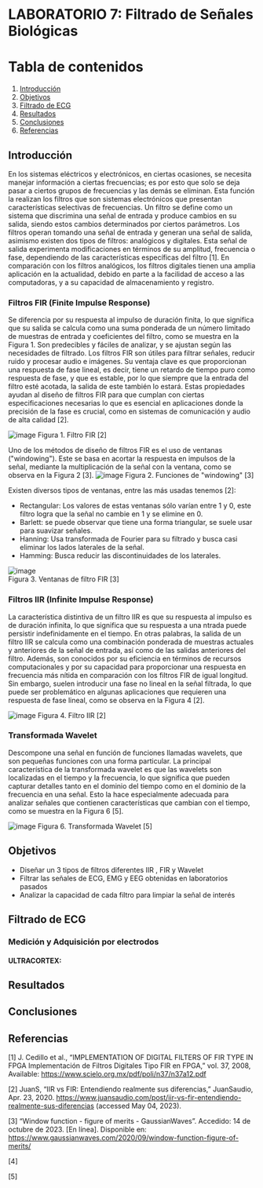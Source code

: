 # LABORATORIO 7: Filtrado de Señales Biológicas
# **Tabla de contenidos**

1. [Introducción](#id1)
2. [Objetivos](#id2)
3. [Filtrado de ECG](#id3)
4. [Resultados](#id4)
5. [Conclusiones](#id5)
6. [Referencias](#id6)
   
## **Introducción** <a name="id1"></a>
En los sistemas eléctricos y electrónicos, en ciertas ocasiones, se necesita manejar información a ciertas frecuencias; es por esto que solo se deja pasar a ciertos grupos de frecuencias y las demás se eliminan. Esta función la realizan los filtros que son sistemas electrónicos que presentan características selectivas de frecuencias. Un filtro se define como un sistema que discrimina una señal de entrada y produce cambios en su salida, siendo estos cambios determinados por ciertos parámetros. Los filtros operan tomando una señal de entrada y generan una señal de salida, asimismo existen dos tipos de filtros: analógicos y digitales. Esta señal de salida experimenta modificaciones en términos de su amplitud, frecuencia o fase, dependiendo de las características específicas del filtro [1]. En comparación con los filtros analógicos, los filtros digitales tienen una amplia aplicación en la actualidad, debido en parte a la facilidad de acceso a las computadoras, y a su capacidad de almacenamiento y registro.

### **Filtros FIR (Finite Impulse Response)**
Se diferencia por su respuesta al impulso de duración finita, lo que significa que su salida se calcula como una suma ponderada de un número limitado de muestras de entrada y coeficientes del filtro, como se muestra en la Figura 1. Son predecibles y fáciles de analizar, y se ajustan según las necesidades de filtrado. Los filtros FIR son útiles para filtrar señales, reducir ruido y procesar audio e imágenes. Su ventaja clave es que proporcionan una respuesta de fase lineal, es decir, tiene un retardo de tiempo puro como respuesta de fase, y que es estable, por lo que siempre que la entrada del filtro esté acotada, la salida de este también lo estará. Estas propiedades ayudan al diseño de filtros FIR para que cumplan con ciertas especificaciones necesarias lo que es esencial en aplicaciones donde la precisión de la fase es crucial, como en sistemas de comunicación y audio de alta calidad [2].

![image](https://github.com/ldachirre/IntroSenalesBiomedicas/assets/67986101/fe76f0f7-cc84-4a57-bcd1-e0bf438f78dd)
Figura 1. Filtro FIR [2]

Uno de los métodos de diseño de filtros FIR es el uso de ventanas ("windowing"). Este se basa en acortar la respuesta en impulsos de la señal, mediante la multiplicación de la señal con la ventana, como se observa en la Figura 2 [3]. 
![image](https://github.com/ldachirre/IntroSenalesBiomedicas/assets/67986101/5da3795e-183d-429a-8f3a-056678011e44)
Figura 2. Funciones de "windowing" [3]

Existen diversos tipos de ventanas, entre las más usadas tenemos [2]: 
- Rectangular: Los valores de estas ventanas sólo varían entre 1 y 0, este filtro logra que la señal no cambie en 1 y se elimine en 0.
- Barlett: se puede observar que tiene una forma triangular, se suele usar para suavizar señales.
- Hanning: Usa transformada de Fourier para su filtrado y busca casi eliminar los lados laterales de la señal.
- Hamming: Busca reducir las discontinuidades de los laterales.
  
![image](https://github.com/ldachirre/IntroSenalesBiomedicas/assets/67986101/6d6f90c1-1f6b-4d85-9f6f-34f68d5743ba)                     
Figura 3. Ventanas de filtro FIR [3]


### **Filtros IIR (Infinite Impulse Response)**
La característica distintiva de un filtro IIR es que su respuesta al impulso es de duración infinita, lo que significa que su respuesta a una ntrada puede persistir indefinidamente en el tiempo. En otras palabras, la salida de un filtro IIR se calcula como una combinación ponderada de muestras actuales y anteriores de la señal de entrada, así como de las salidas anteriores del filtro. Además, son conocidos por su eficiencia en términos de recursos computacionales y por su capacidad para proporcionar una respuesta en frecuencia más nítida en comparación con los filtros FIR de igual longitud. Sin embargo, suelen introducir una fase no lineal en la señal filtrada, lo que puede ser problemático en algunas aplicaciones que requieren una respuesta de fase lineal, como se observa en la Figura 4 [2].

![image](https://github.com/ldachirre/IntroSenalesBiomedicas/assets/67986101/c3bf4378-68a8-4270-8506-f644b7ecaf5c)
Figura 4. Filtro IIR [2]

### **Transformada Wavelet**
Descompone una señal en función de funciones llamadas wavelets, que son pequeñas funciones con una forma particular. La principal característica de la transformada wavelet es que las wavelets son localizadas en el tiempo y la frecuencia, lo que significa que pueden capturar detalles tanto en el dominio del tiempo como en el dominio de la frecuencia en una señal. Esto la hace especialmente adecuada para analizar señales que contienen características que cambian con el tiempo, como se  muestra en la Figura 6 [5]. 

![image](https://github.com/ldachirre/IntroSenalesBiomedicas/assets/67986101/edfc34ed-f507-468e-b687-f201a1b1ada2)
Figura 6. Transformada Wavelet [5]


## **Objetivos** <a name="id2"></a>
- Diseñar un 3 tipos de filtros diferentes IIR , FIR y Wavelet
- Filtrar las señales de ECG, EMG y EEG obtenidas en laboratorios pasados
- Analizar la capacidad de cada filtro para limpiar la señal de interés
## **Filtrado de ECG** <a name="id3"></a>

### **Medición y Adquisición por electrodos** <a name="id5"></a>



#### ULTRACORTEX:



## **Resultados** <a name="id4"></a>



## **Conclusiones** <a name="id15"></a>


## **Referencias** <a name="id6"></a>
[1]    	J. Cedillo et al., “IMPLEMENTATION OF DIGITAL FILTERS OF FIR TYPE IN FPGA Implementación de Filtros Digitales Tipo FIR en FPGA,” vol. 37, 2008, Available: https://www.scielo.org.mx/pdf/poli/n37/n37a12.pdf

[2]    	JuanS, “IIR vs FIR: Entendiendo realmente sus diferencias,” JuanSaudio, Apr. 23, 2020. https://www.juansaudio.com/post/iir-vs-fir-entendiendo-realmente-sus-diferencias (accessed May 04, 2023).

[3] 	   “Window function - figure of merits - GaussianWaves”. Accedido: 14 de octubre de 2023. [En línea]. Disponible en: https://www.gaussianwaves.com/2020/09/window-function-figure-of-merits/

[4] 	

[5]   

